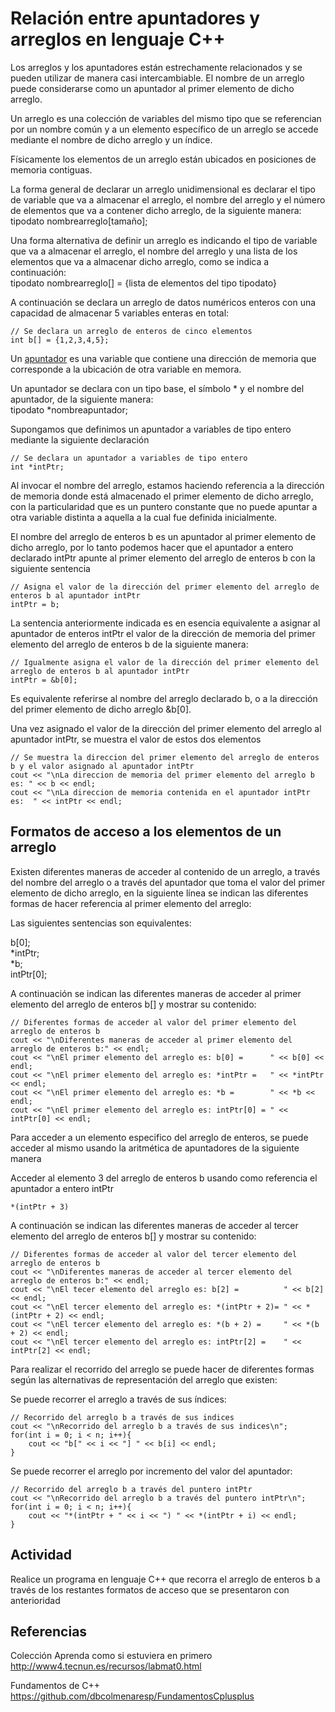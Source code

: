 # Relación entre apuntadores y arreglos en lenguaje C++

Los arreglos y los apuntadores están estrechamente relacionados y se pueden utilizar de manera casi intercambiable. El nombre de un arreglo puede considerarse como un apuntador al primer elemento de dicho arreglo. 

Un arreglo es una colección de variables del mismo tipo que se referencian por un nombre común y a un elemento específico de un arreglo se accede mediante el nombre de dicho arreglo y un índice.

Físicamente los elementos de un arreglo están ubicados en posiciones de memoria contiguas.

La forma general de declarar un arreglo unidimensional  es declarar el tipo de variable que va a almacenar el arreglo, el nombre del arreglo y el número de elementos que va a contener dicho arreglo, de la siguiente manera:  
tipodato nombrearreglo[tamaño];

Una forma alternativa de definir un arreglo es indicando el tipo de variable que va a almacenar el arreglo, el nombre del arreglo y una lista de los elementos que va a almacenar dicho arreglo, como se indica a continuación:  
tipodato nombrearreglo[] = {lista de elementos del tipo tipodato}

A continuación se declara un arreglo de datos numéricos enteros con una capacidad de almacenar 5 variables enteras en total:

~~~
// Se declara un arreglo de enteros de cinco elementos
int b[] = {1,2,3,4,5};
~~~

Un [apuntador](https://github.com/dbcolmenaresp/apuntadoresenCplusplus) es una variable que contiene una dirección de memoria que corresponde a la ubicación de otra variable en memora.

Un apuntador se declara con un tipo base, el símbolo * y el nombre del apuntador, de la siguiente manera:  
tipodato *nombreapuntador;

Supongamos que definimos un apuntador a variables de tipo entero mediante  la siguiente declaración

~~~
// Se declara un apuntador a variables de tipo entero
int *intPtr;
~~~

Al invocar el nombre del arreglo, estamos haciendo referencia a la dirección de memoria donde está almacenado el primer elemento de dicho arreglo, con la particularidad que es un puntero constante que no puede apuntar a otra variable distinta a aquella a la cual fue definida inicialmente.

El nombre del arreglo de enteros b es un apuntador al primer elemento de dicho arreglo, por lo tanto podemos hacer que el apuntador a entero declarado intPtr apunte al primer elemento del arreglo de enteros b con la siguiente sentencia

~~~
// Asigna el valor de la dirección del primer elemento del arreglo de enteros b al apuntador intPtr
intPtr = b;
~~~

La sentencia anteriormente indicada es en esencia equivalente a asignar al apuntador de enteros intPtr el valor de la dirección de memoria del primer elemento del arreglo de enteros b de la siguiente manera:

~~~
// Igualmente asigna el valor de la dirección del primer elemento del arreglo de enteros b al apuntador intPtr
intPtr = &b[0];
~~~

Es  equivalente referirse al nombre del arreglo declarado b, o a la dirección del  primer elemento de dicho arreglo &b[0].

Una vez asignado el valor de la dirección del primer elemento del arreglo al apuntador intPtr, se muestra el valor de estos dos elementos

~~~
// Se muestra la direccion del primer elemento del arreglo de enteros b y el valor asignado al apuntador intPtr
cout << "\nLa direccion de memoria del primer elemento del arreglo b es: " << b << endl;
cout << "\nLa direccion de memoria contenida en el apuntador intPtr es:  " << intPtr << endl;
~~~

## Formatos de acceso a los elementos de un arreglo

Existen diferentes maneras de acceder al contenido de un arreglo, a través del nombre del arreglo o a través del apuntador que toma el valor del primer elemento de dicho arreglo, en la siguiente línea se indican las diferentes formas de hacer referencia al primer elemento del arreglo:

Las siguientes sentencias son equivalentes:

b[0];  
*intPtr;  
*b;  
intPtr[0];  

A continuación se indican las diferentes maneras de acceder al primer elemento del arreglo de enteros b[] y mostrar su contenido:

~~~
// Diferentes formas de acceder al valor del primer elemento del arreglo de enteros b
cout << "\nDiferentes maneras de acceder al primer elemento del arreglo de enteros b:" << endl;
cout << "\nEl primer elemento del arreglo es: b[0] =      " << b[0] << endl;
cout << "\nEl primer elemento del arreglo es: *intPtr =   " << *intPtr << endl;
cout << "\nEl primer elemento del arreglo es: *b =        " << *b << endl;
cout << "\nEl primer elemento del arreglo es: intPtr[0] = " << intPtr[0] << endl;
~~~

Para acceder a un elemento especifico del arreglo de enteros, se puede acceder al mismo usando la aritmética de apuntadores de la siguiente manera

Acceder al elemento 3 del arreglo de enteros b usando como referencia el apuntador a entero intPtr

~~~
*(intPtr + 3)
~~~

A continuación se indican las diferentes maneras de acceder al tercer elemento del arreglo de enteros b[] y mostrar su contenido:

~~~
// Diferentes formas de acceder al valor del tercer elemento del arreglo de enteros b
cout << "\nDiferentes maneras de acceder al tercer elemento del arreglo de enteros b:" << endl;
cout << "\nEl tecer elemento del arreglo es: b[2] =          " << b[2] << endl;
cout << "\nEl tercer elemento del arreglo es: *(intPtr + 2)= " << *(intPtr + 2) << endl;
cout << "\nEl tercer elemento del arreglo es: *(b + 2) =     " << *(b + 2) << endl;
cout << "\nEl tercer elemento del arreglo es: intPtr[2] =    " << intPtr[2] << endl;
~~~

Para realizar el recorrido del arreglo se puede hacer de diferentes formas según las alternativas de representación del arreglo que existen:

Se puede recorrer el arreglo a través de sus índices:

~~~
// Recorrido del arreglo b a través de sus indices
cout << "\nRecorrido del arreglo b a través de sus indices\n";
for(int i = 0; i < n; i++){
	cout << "b[" << i << "] " << b[i] << endl;
}
~~~

Se puede recorrer el arreglo por incremento del valor del apuntador:

~~~
// Recorrido del arreglo b a través del puntero intPtr
cout << "\nRecorrido del arreglo b a través del puntero intPtr\n";
for(int i = 0; i < n; i++){
	cout << "*(intPtr + " << i << ") " << *(intPtr + i) << endl;
}
~~~

## Actividad 

Realice un programa en lenguaje C++ que recorra el arreglo de enteros b a través de los restantes formatos de acceso que se presentaron con anterioridad

## Referencias

Colección Aprenda como si estuviera en primero  
http://www4.tecnun.es/recursos/labmat0.html

Fundamentos de C++
https://github.com/dbcolmenaresp/FundamentosCplusplus

